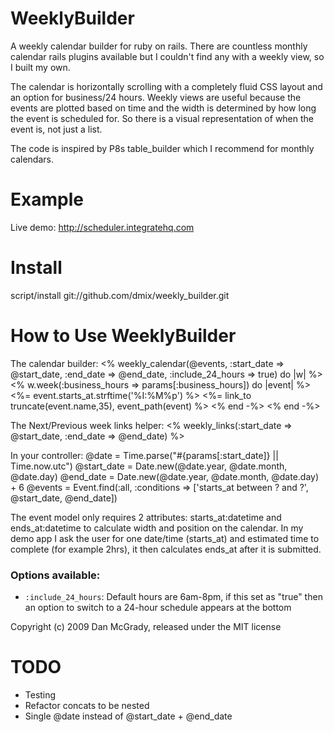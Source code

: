 WeeklyBuilder
==============

A weekly calendar builder for ruby on rails. There are countless monthly calendar rails plugins available but I couldn't find any with a weekly view, so I built my own.

The calendar is horizontally scrolling with a completely fluid CSS layout and an option for business/24 hours. Weekly views are useful because the events are plotted based on time and the width is determined by how long the event is scheduled for. So there is a visual representation of when the event is, not just a list.

The code is inspired by P8s table_builder which I recommend for monthly calendars.

Example
=======

Live demo: http://scheduler.integratehq.com

Install
=======

script/install git://github.com/dmix/weekly_builder.git 

How to Use WeeklyBuilder
=======

The calendar builder:
    <%  weekly_calendar(@events, :start_date => @start_date, :end_date => @end_date, :include_24_hours => true) do |w|  %>
      <%  w.week(:business_hours => params[:business_hours]) do |event|  %>
        <%=  event.starts_at.strftime('%I:%M%p')  %>
        <%=  link_to truncate(event.name,35), event_path(event)  %>
      <% end -%>
    <% end -%>

The Next/Previous week links helper:
    <%  weekly_links(:start_date => @start_date, :end_date => @end_date)  %>

In your controller:
    @date = Time.parse("#{params[:start_date]} || Time.now.utc")
    @start_date = Date.new(@date.year, @date.month, @date.day) 
    @end_date = Date.new(@date.year, @date.month, @date.day) + 6
    @events = Event.find(:all, :conditions => ['starts_at between ? and ?', @start_date, @end_date])
  
The event model only requires 2 attributes: starts_at:datetime and ends_at:datetime to calculate width and position on the calendar. In my demo app I ask the user for one date/time (starts_at) and estimated time to complete (for example 2hrs), it then calculates ends_at after it is submitted.

### Options available:

* `:include_24_hours`:
  Default hours are 6am-8pm, if this set as "true" then an option to switch to a 24-hour schedule appears at the bottom

Copyright (c) 2009 Dan McGrady, released under the MIT license

TODO
=======
* Testing
* Refactor concats to be nested
* Single @date instead of @start_date + @end_date